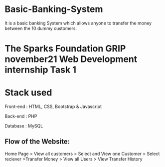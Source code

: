 # Basic-Banking-System
It is a basic banking System which allows anyone to transfer the money between the 10 dummy customers.
# The Sparks Foundation GRIP november21 Web Development internship Task 1
# Stack used
Front-end : HTML, CSS, Bootstrap & Javascript

Back-end : PHP

Database : MySQL

## Flow of the Website:
 Home Page > View all customers > Select and View one Customer > Select reciever >Transfer Money > View all Users > View Transfer History

